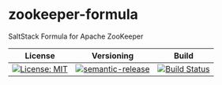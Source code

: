 # zookeeper-formula
SaltStack Formula for Apache ZooKeeper

| License | Versioning | Build |
| ------- | ---------- | ----- |
| [![License: MIT](https://img.shields.io/badge/License-MIT-yellow.svg)](https://opensource.org/licenses/MIT) | [![semantic-release](https://img.shields.io/badge/%20%20%F0%9F%93%A6%F0%9F%9A%80-semantic--release-e10079.svg)](https://github.com/semantic-release/semantic-release) | [![Build Status](https://travis-ci.com/extra2000/zookeeper-formula.svg?branch=master)](https://travis-ci.com/extra2000/zookeeper-formula) |

